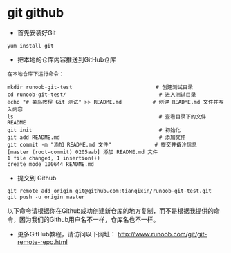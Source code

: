 # git github
* 首先安装好Git
```
yum install git
```
* 把本地的仓库内容推送到GitHub仓库
```
在本地仓库下运行命令：

mkdir runoob-git-test                           # 创建测试目录
cd runoob-git-test/                              # 进入测试目录
echo "# 菜鸟教程 Git 测试" >> README.md          # 创建 README.md 文件并写入内容
ls                                               # 查看目录下的文件
README
git init                                         # 初始化
git add README.md                                # 添加文件
git commit -m "添加 README.md 文件"              # 提交并备注信息
[master (root-commit) 0205aab] 添加 README.md 文件
1 file changed, 1 insertion(+)
create mode 100644 README.md
```
* 提交到 Github
```
git remote add origin git@github.com:tianqixin/runoob-git-test.git
git push -u origin master
```
以下命令请根据你在Github成功创建新仓库的地方复制，而不是根据我提供的命令，因为我们的Github用户名不一样，仓库名也不一样。
* 更多GitHub教程，请访问以下网址：
http://www.runoob.com/git/git-remote-repo.html